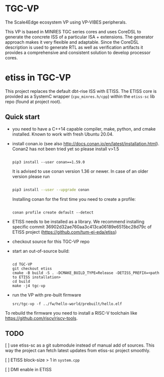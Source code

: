 # TGC-VP
The Scale4Edge ecosystem VP using VP-VIBES peripherals.

This VP is based in MINRES TGC series cores and uses CoreDSL to generate the concrete ISS 
of a particular ISA + extensions. The generator approach makes it very flexible and adaptable.
Since the CoreDSL description is used to generate RTL as well as verification artifacts it 
provides a comprehensive and consistent solution to develop processor cores.

# etiss in TGC-VP
This project replaces the default dbt-rise ISS with ETISS. The ETISS core is provided as a 
SystemC wrapper (`cpu_minres.h/cpp`) within the `etiss-sc` lib repo (found at project root).



## Quick start

* you need to have a C++14 capable compiler, make, python, and cmake installed. Known to work with fresh Ubuntu 20.04.

* install conan.io (see also http://docs.conan.io/en/latest/installation.html). Conan2 has not been tried yet so please install v>1.5
  
  ```

  pip3 install --user conan==1.59.0

  ```
  
  It is advised to use conan version 1.36 or newer. In case of an older version please run
  
  ```sh

  pip3 install --user --upgrade conan

  ``` 
  
  Installing conan for the first time you need to create a profile:
  
  ```
  
  conan profile create default --detect
  
  ```
* ETISS needs to be installed as a library. We recommend installing specific commit 36902d32ae760aa3c413ca06189e6515bc28d79c of ETISS project (https://github.com/tum-ei-eda/etiss)  
  
* checkout source for this TGC-VP repo

* start an out-of-source build:
  
  ```

  cd TGC-VP
  git checkout etiss
  cmake -B build -S . -DCMAKE_BUILD_TYPE=Release -DETISS_PREFIX=<path to ETISS installation>
  cd build
  make -j4 tgc-vp

  ```
  
* run the VP with pre-built firmware
  ```
  src/tgc-vp -f ../fw/hello-world/prebuilt/hello.elf 

  ```
  
To rebuild the firmware you need to install a RISC-V toolchain like https://github.com/riscv/riscv-tools.
  
## TODO
[ ] use etiss-sc as a git submodule instead of manual add of sources. This way the project can fetch latest updates from etiss-sc project smoothly.

[ ] ETISS block-size > 1 in `system.cpp`

[ ] DMI enable in ETISS
